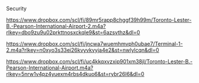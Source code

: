 Security 


https://www.dropbox.com/scl/fi/89mr5rapp8chggf39h99m/Toronto-Lester-B.-Pearson-International-Airport-2.m4a?rlkey=dbo9zu9u02prkttnosxckqle9&st=6azsvthz&dl=0


https://www.dropbox.com/scl/fi/jncwa7wuemhmvph0ubae7/Terminal-1-2.m4a?rlkey=n0xyo3s33ei26kvyvkvyja4e2&st=nwlylcqn&dl=0


https://www.dropbox.com/scl/fi/uc4kkqxvzxip901xm38jl/Toronto-Lester-B.-Pearson-International-Airport.m4a?rlkey=5nrw1v4pz4yuexm4rbs4dkuo6&st=rybr26l6&dl=0
